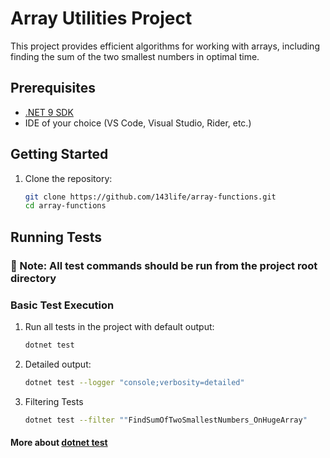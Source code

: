 # Array Utilities Project

This project provides efficient algorithms for working with arrays, including finding the sum of the two smallest numbers in optimal time.

## Prerequisites

- [.NET 9 SDK](https://dotnet.microsoft.com/download)
- IDE of your choice (VS Code, Visual Studio, Rider, etc.)

## Getting Started

1. Clone the repository:
	```bash
	git clone https://github.com/143life/array-functions.git
	cd array-functions

## Running Tests

### **📌 Note: All test commands should be run from the project root directory**

### Basic Test Execution
1. Run all tests in the project with default output:
	```bash
	dotnet test
2. Detailed output:
	```bash
	dotnet test --logger "console;verbosity=detailed"
3. Filtering Tests
	```bash
	dotnet test --filter ""FindSumOfTwoSmallestNumbers_OnHugeArray"

#### More about [dotnet test](https://learn.microsoft.com/ru-ru/dotnet/core/tools/dotnet-test?tabs=dotnet-test-with-vstest)